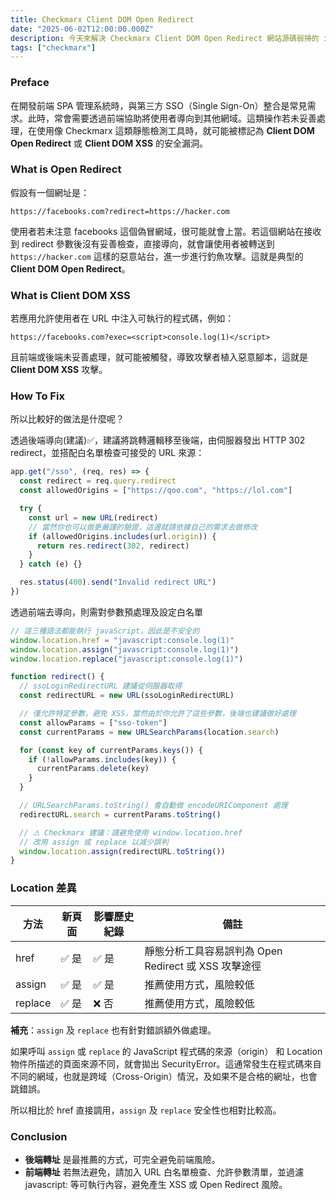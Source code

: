 ```yaml
---
title: Checkmarx Client DOM Open Redirect
date: "2025-06-02T12:00:00.000Z"
description: 今天來解決 Checkmarx Client DOM Open Redirect 網站源碼弱掃的 issue。
tags: ["checkmarx"]
---
```


### Preface

在開發前端 SPA 管理系統時，與第三方 SSO（Single Sign-On）整合是常見需求。此時，常會需要透過前端協助將使用者導向到其他網域。這類操作若未妥善處理，在使用像 Checkmarx 這類靜態檢測工具時，就可能被標記為 **Client DOM Open Redirect** 或 **Client DOM XSS** 的安全漏洞。

### What is Open Redirect

假設有一個網址是：

`https://facebooks.com?redirect=https://hacker.com`

使用者若未注意 facebooks 這個偽冒網域，很可能就會上當。若這個網站在接收到 redirect 參數後沒有妥善檢查，直接導向，就會讓使用者被轉送到 `https://hacker.com` 這樣的惡意站台，進一步進行釣魚攻擊。這就是典型的 **Client DOM Open Redirect**。

### What is Client DOM XSS

若應用允許使用者在 URL 中注入可執行的程式碼，例如：

`https://facebooks.com?exec=<script>console.log(1)</script>`

且前端或後端未妥善處理，就可能被觸發，導致攻擊者植入惡意腳本，這就是 **Client DOM XSS** 攻擊。

### How To Fix

所以比較好的做法是什麼呢？

透過後端導向(建議)✅，建議將跳轉邏輯移至後端，由伺服器發出 HTTP 302 redirect，並搭配白名單檢查可接受的 URL 來源：

```ts
app.get("/sso", (req, res) => {
  const redirect = req.query.redirect
  const allowedOrigins = ["https://qoo.com", "https://lol.com"]

  try {
    const url = new URL(redirect)
    // 當然你也可以做更嚴謹的驗證，這邊就請依據自己的需求去做修改
    if (allowedOrigins.includes(url.origin)) {
      return res.redirect(302, redirect)
    }
  } catch (e) {}

  res.status(400).send("Invalid redirect URL")
})
```

透過前端去導向，則需對參數預處理及設定白名單

```ts
// 這三種語法都能執行 javaScript，因此是不安全的
window.location.href = "javascript:console.log(1)"
window.location.assign("javascript:console.log(1)")
window.location.replace("javascript:console.log(1)")
```

```ts
function redirect() {
  // ssoLoginRedirectURL 建議從伺服器取得
  const redirectURL = new URL(ssoLoginRedirectURL)

  // 僅允許特定參數，避免 XSS，當然由於你允許了這些參數，後端也建議做好處理
  const allowParams = ["sso-token"]
  const currentParams = new URLSearchParams(location.search)

  for (const key of currentParams.keys()) {
    if (!allowParams.includes(key)) {
      currentParams.delete(key)
    }
  }

  // URLSearchParams.toString() 會自動做 encodeURIComponent 處理
  redirectURL.search = currentParams.toString()

  // ⚠️ Checkmarx 建議：請避免使用 window.location.href
  // 改用 assign 或 replace 以減少誤判
  window.location.assign(redirectURL.toString())
}
```

### Location 差異

| 方法    | 新頁面 | 影響歷史紀錄 | 備註                                                 |
| ------- | ------ | ------------ | ---------------------------------------------------- |
| href    | ✅ 是  | ✅ 是        | 靜態分析工具容易誤判為 Open Redirect 或 XSS 攻擊途徑 |
| assign  | ✅ 是  | ✅ 是        | 推薦使用方式，風險較低                               |
| replace | ✅ 是  | ❌ 否        | 推薦使用方式，風險較低                               |

**補充**：`assign` 及 `replace` 也有針對錯誤額外做處理。

如果呼叫 `assign` 或 `replace` 的 JavaScript 程式碼的來源（origin） 和 Location 物件所描述的頁面來源不同，就會拋出 SecurityError。這通常發生在程式碼來自不同的網域，也就是跨域（Cross-Origin）情況，及如果不是合格的網址，也會跳錯誤。

所以相比於 href 直接調用，`assign` 及 `replace` 安全性也相對比較高。

### Conclusion

- **後端轉址** 是最推薦的方式，可完全避免前端風險。
- **前端轉址** 若無法避免，請加入 URL 白名單檢查、允許參數清單，並過濾 javascript: 等可執行內容，避免產生 XSS 或 Open Redirect 風險。
